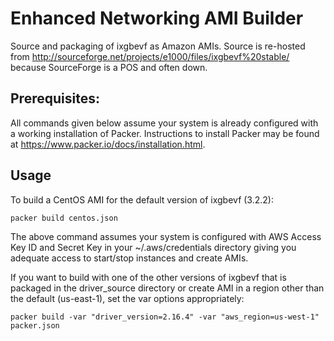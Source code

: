# Enhanced Networking AMI Builder
Source and packaging of ixgbevf as Amazon AMIs. Source is re-hosted from 
http://sourceforge.net/projects/e1000/files/ixgbevf%20stable/ because SourceForge is a POS and often down.
 
## Prerequisites:
All commands given below assume your system is already configured with a working installation of Packer. Instructions to
install Packer may be found at https://www.packer.io/docs/installation.html.

## Usage
To build a CentOS AMI for the default version of ixgbevf (3.2.2):

```
packer build centos.json
```

The above command assumes your system is configured with AWS Access Key ID and Secret Key in your ~/.aws/credentials
directory giving you adequate access to start/stop instances and create AMIs.

If you want to build with one of the other versions of ixgbevf that is packaged in the driver_source directory or create AMI in
a region other than the default (us-east-1), set the var options appropriately:

```
packer build -var "driver_version=2.16.4" -var "aws_region=us-west-1"  packer.json
```

